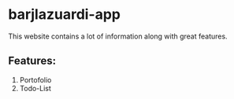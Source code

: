 # barjlazuardi-app


This website contains a lot of information along with great features.

## Features:
1. Portofolio
2. Todo-List
